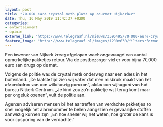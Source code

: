 ```yaml
---
layout: post
title: "70.000 euro crystal meth plots op deurmat Nijkerker"
date: Thu, 16 May 2019 11:42:37 +0200
categories: 
- entertainment 
- opinie 
externe_link: "https://www.telegraaf.nl/nieuws/3596495/70-000-euro-crystal-meth-plots-op-deurmat-nijkerker"
feature_image: "https://www.telegraaf.nl/images/1200x630/filters:format(jpeg):quality(80)/cdn-kiosk-api.telegraaf.nl/20a9e354-77c3-11e9-a513-0255c322e81b.png"
---
```


<p class="intro">Een inwoner van Nijkerk kreeg afgelopen week ongevraagd een aantal opmerkelijke pakketjes retour. Via de postbezorger viel er voor bijna 70.000 euro aan drugs op de mat.</p> <p>Volgens de politie was de crystal meth onderweg naar een adres in het buitenland. „De laatste tijd zien wij vaker dat men misbruik maakt van het afzendadres van een willekeurig persoon”, aldus een wijkagent van het bureau Nijkerk Centrum. „Je kind zou zo’n pakketje wat terug komt maar per ongeluk openen”, vult de politie aan.</p><p>Agenten adviseren mensen bij het aantreffen van verdachte pakketjes zo snel mogelijk het alarmnummer te bellen aangezien er gevaarlijke stoffen aanwezig kunnen zijn. „En hoe sneller wij het weten, hoe groter de kans is voor opsporing van de verdachte.”</p>
